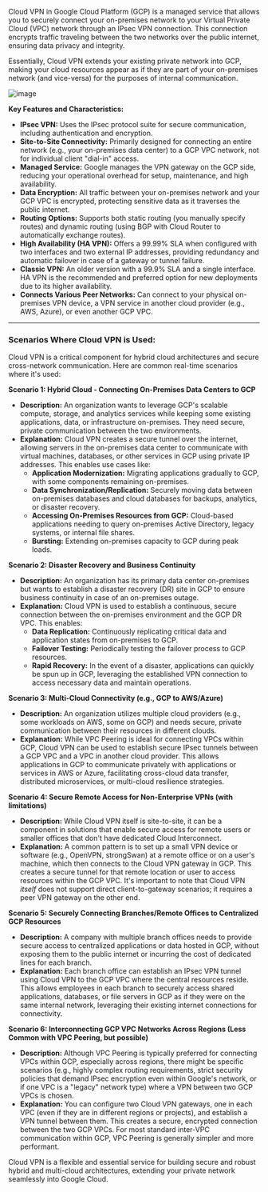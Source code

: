 Cloud VPN in Google Cloud Platform (GCP) is a managed service that allows you to securely connect your on-premises network to your Virtual Private Cloud (VPC) network through an IPsec VPN connection. This connection encrypts traffic traveling between the two networks over the public internet, ensuring data privacy and integrity.

Essentially, Cloud VPN extends your existing private network into GCP, making your cloud resources appear as if they are part of your on-premises network (and vice-versa) for the purposes of internal communication.

![image](https://github.com/user-attachments/assets/55f9df4e-feed-4c06-9974-0d5e20ccc6f6)



**Key Features and Characteristics:**

* **IPsec VPN:** Uses the IPsec protocol suite for secure communication, including authentication and encryption.
* **Site-to-Site Connectivity:** Primarily designed for connecting an entire network (e.g., your on-premises data center) to a GCP VPC network, not for individual client "dial-in" access.
* **Managed Service:** Google manages the VPN gateway on the GCP side, reducing your operational overhead for setup, maintenance, and high availability.
* **Data Encryption:** All traffic between your on-premises network and your GCP VPC is encrypted, protecting sensitive data as it traverses the public internet.
* **Routing Options:** Supports both static routing (you manually specify routes) and dynamic routing (using BGP with Cloud Router to automatically exchange routes).
* **High Availability (HA VPN):** Offers a 99.99% SLA when configured with two interfaces and two external IP addresses, providing redundancy and automatic failover in case of a gateway or tunnel failure.
* **Classic VPN:** An older version with a 99.9% SLA and a single interface. HA VPN is the recommended and preferred option for new deployments due to its higher availability.
* **Connects Various Peer Networks:** Can connect to your physical on-premises VPN device, a VPN service in another cloud provider (e.g., AWS, Azure), or even another GCP VPC.

---

### Scenarios Where Cloud VPN is Used:

Cloud VPN is a critical component for hybrid cloud architectures and secure cross-network communication. Here are common real-time scenarios where it's used:

**Scenario 1: Hybrid Cloud - Connecting On-Premises Data Centers to GCP**

* **Description:** An organization wants to leverage GCP's scalable compute, storage, and analytics services while keeping some existing applications, data, or infrastructure on-premises. They need secure, private communication between the two environments.
* **Explanation:** Cloud VPN creates a secure tunnel over the internet, allowing servers in the on-premises data center to communicate with virtual machines, databases, or other services in GCP using private IP addresses. This enables use cases like:
    * **Application Modernization:** Migrating applications gradually to GCP, with some components remaining on-premises.
    * **Data Synchronization/Replication:** Securely moving data between on-premises databases and cloud databases for backups, analytics, or disaster recovery.
    * **Accessing On-Premises Resources from GCP:** Cloud-based applications needing to query on-premises Active Directory, legacy systems, or internal file shares.
    * **Bursting:** Extending on-premises capacity to GCP during peak loads.

**Scenario 2: Disaster Recovery and Business Continuity**

* **Description:** An organization has its primary data center on-premises but wants to establish a disaster recovery (DR) site in GCP to ensure business continuity in case of an on-premises outage.
* **Explanation:** Cloud VPN is used to establish a continuous, secure connection between the on-premises environment and the GCP DR VPC. This enables:
    * **Data Replication:** Continuously replicating critical data and application states from on-premises to GCP.
    * **Failover Testing:** Periodically testing the failover process to GCP resources.
    * **Rapid Recovery:** In the event of a disaster, applications can quickly be spun up in GCP, leveraging the established VPN connection to access necessary data and maintain operations.

**Scenario 3: Multi-Cloud Connectivity (e.g., GCP to AWS/Azure)**

* **Description:** An organization utilizes multiple cloud providers (e.g., some workloads on AWS, some on GCP) and needs secure, private communication between their resources in different clouds.
* **Explanation:** While VPC Peering is ideal for connecting VPCs within GCP, Cloud VPN can be used to establish secure IPsec tunnels between a GCP VPC and a VPC in another cloud provider. This allows applications in GCP to communicate privately with applications or services in AWS or Azure, facilitating cross-cloud data transfer, distributed microservices, or multi-cloud resilience strategies.

**Scenario 4: Secure Remote Access for Non-Enterprise VPNs (with limitations)**

* **Description:** While Cloud VPN itself is site-to-site, it can be a component in solutions that enable secure access for remote users or smaller offices that don't have dedicated Cloud Interconnect.
* **Explanation:** A common pattern is to set up a small VPN device or software (e.g., OpenVPN, strongSwan) at a remote office or on a user's machine, which then connects to the Cloud VPN gateway in GCP. This creates a secure tunnel for that remote location or user to access resources within the GCP VPC. It's important to note that Cloud VPN *itself* does not support direct client-to-gateway scenarios; it requires a peer VPN gateway on the other end.

**Scenario 5: Securely Connecting Branches/Remote Offices to Centralized GCP Resources**

* **Description:** A company with multiple branch offices needs to provide secure access to centralized applications or data hosted in GCP, without exposing them to the public internet or incurring the cost of dedicated lines for each branch.
* **Explanation:** Each branch office can establish an IPsec VPN tunnel using Cloud VPN to the GCP VPC where the central resources reside. This allows employees in each branch to securely access shared applications, databases, or file servers in GCP as if they were on the same internal network, leveraging their existing internet connections for connectivity.

**Scenario 6: Interconnecting GCP VPC Networks Across Regions (Less Common with VPC Peering, but possible)**

* **Description:** Although VPC Peering is typically preferred for connecting VPCs within GCP, especially across regions, there might be specific scenarios (e.g., highly complex routing requirements, strict security policies that demand IPsec encryption even within Google's network, or if one VPC is a "legacy" network type) where a VPN between two GCP VPCs is chosen.
* **Explanation:** You can configure two Cloud VPN gateways, one in each VPC (even if they are in different regions or projects), and establish a VPN tunnel between them. This creates a secure, encrypted connection between the two GCP VPCs. For most standard inter-VPC communication within GCP, VPC Peering is generally simpler and more performant.

Cloud VPN is a flexible and essential service for building secure and robust hybrid and multi-cloud architectures, extending your private network seamlessly into Google Cloud.
